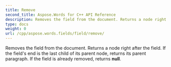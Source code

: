 ```yaml
---
title: Remove
second_title: Aspose.Words for C++ API Reference
description: Removes the field from the document. Returns a node right after the field. If the field's end is the last child of its parent node, returns its parent paragraph. If the field is already removed, returns null. 
type: docs
weight: 0
url: /cpp/aspose.words.fields/field/remove/
---
```


Removes the field from the document. Returns a node right after the field. If the field's end is the last child of its parent node, returns its parent paragraph. If the field is already removed, returns **null**. 

